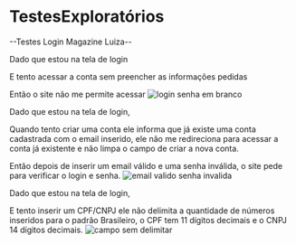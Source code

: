 # TestesExploratórios

--Testes Login Magazine Luiza--

Dado que estou na tela de login 

E tento acessar a conta sem preencher as informações pedidas

Então o site não me permite acessar ![login senha em branco](https://user-images.githubusercontent.com/60439279/125211479-0e155300-e27d-11eb-94b1-3ecc6283b3c0.png)

Dado que estou na tela de login,

Quando tento criar uma conta ele informa que já existe uma conta cadastrada com o email inserido, ele não me redireciona para acessar a conta já existente e não limpa o campo de criar a nova conta.

Então depois de inserir um email válido e uma senha inválida, o site pede para verificar o login e senha.
![email valido senha invalida](https://user-images.githubusercontent.com/60439279/125211712-bbd53180-e27e-11eb-97be-f7264436d7e7.png)

Dado que estou na tela de login,

E tento inserir um CPF/CNPJ ele não delimita a quantidade de números inseridos para o padrão Brasileiro, o CPF tem 11 dígitos decimais e o CNPJ 14 dígitos decimais.
![campo sem delimitar](https://user-images.githubusercontent.com/60439279/125211824-98f74d00-e27f-11eb-8c6d-f0dfb81ebd65.png)



